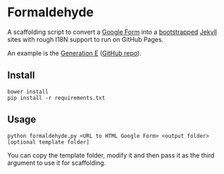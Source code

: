 # Formaldehyde

A scaffolding script to convert a [Google Form](http://www.google.com/forms/about/) into a [bootstrapped](http://getbootstrap.com/) [Jekyll](http://jekyllrb.com/) sites with rough I18N support to run on GitHub Pages.

An example is the [Generation E](https://correctiv.github.io/generatione.eu/) ([GitHub repo](https://github.com/correctiv/generatione.eu)).


## Install

    bower install
    pip install -r requirements.txt

## Usage

    python formaldehyde.py <URL to HTML Google Form> <output folder> [optional template folder]

You can copy the template folder, modify it and then pass it as the third argument to use it for scaffolding.
